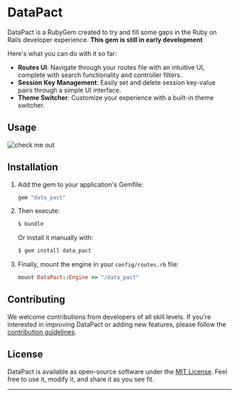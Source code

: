 # DataPact

DataPact is a RubyGem created to try and fill some gaps in the Ruby on Rails developer experience.
**This gem is still in early development**

Here's what you can do with it so far:

- **Routes UI**: Navigate through your routes file with an intuitive UI, complete with search functionality and controller filters.
- **Session Key Management**: Easily set and delete session key-value pairs through a simple UI interface.
- **Theme Switcher**: Customize your experience with a built-in theme switcher.

## Usage

![check me out](/app/assets/images/data_pact/overview.gif)

## Installation


1. Add the gem to your application's Gemfile:
   ```ruby
   gem "data_pact"
   ```

2. Then execute:
   ```bash
   $ bundle
   ```

   Or install it manually with:
   ```bash
   $ gem install data_pact
   ```

3. Finally, mount the engine in your `config/routes.rb` file:
   ```ruby
   mount DataPact::Engine => "/data_pact"
   ```

## Contributing

We welcome contributions from developers of all skill levels. If you're interested in improving DataPact or adding new features, please follow the [contribution guidelines](LINK_TO_GUIDELINES).

## License

DataPact is available as open-source software under the [MIT License](https://opensource.org/licenses/MIT). Feel free to use it, modify it, and share it as you see fit.

---
